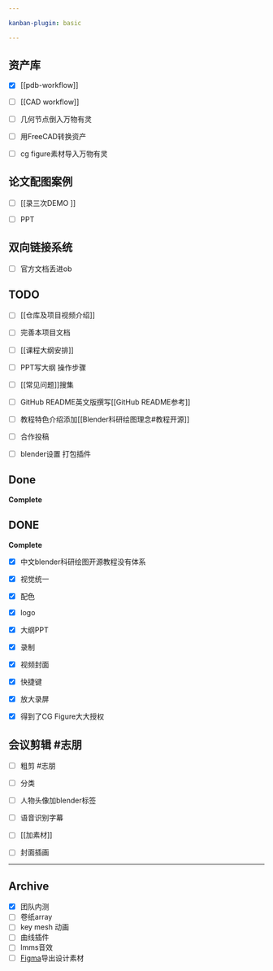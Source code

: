 ```yaml
---

kanban-plugin: basic

---
```


## 资产库

- [x] [[pdb-workflow]]
- [ ] [[CAD workflow]]
- [ ] 几何节点倒入万物有灵
- [ ] 用FreeCAD转换资产
- [ ] cg figure素材导入万物有灵


## 论文配图案例

- [ ] [[录三次DEMO ]]
- [ ] PPT


## 双向链接系统

- [ ] 官方文档丢进ob


## TODO

- [ ] [[仓库及项目视频介绍]]
- [ ] 完善本项目文档
- [ ] [[课程大纲安排]]
- [ ] PPT写大纲 操作步骤
- [ ] [[常见问题]]搜集
- [ ] GitHub README英文版撰写[[GitHub README参考]]
- [ ] 教程特色介绍添加[[Blender科研绘图理念#教程开源]]
- [ ] 合作投稿
- [ ] blender设置 打包插件 


## Done

**Complete**


## DONE

**Complete**
- [x] 中文blender科研绘图开源教程没有体系
- [x] 视觉统一
- [x] 配色
- [x] logo
- [x] 大纲PPT
- [x] 录制
- [x] 视频封面
- [x] 快捷键
- [x] 放大录屏
- [x] 得到了CG Figure大大授权


## 会议剪辑 #志朋

- [ ] 粗剪 #志朋 
- [ ] 分类
- [ ] 人物头像加blender标签
- [ ] 语音识别字幕
- [ ] [[加素材]]
- [ ] 封面插画


***

## Archive

- [x] 团队内测
- [ ] 卷纸array
- [ ] key mesh 动画
- [ ] 曲线插件
- [ ] lmms音效
- [ ] [Figma](https://www.figma.com/file/tdOOnEO3ARticRpMrMYznQ/Blender%E7%A7%91%E7%A0%94%E7%BB%98%E5%9B%BE?node-id=455%3A1292)导出设计素材